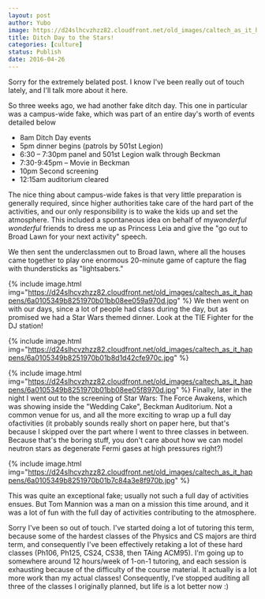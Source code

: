 ```yaml
---
layout: post
author: Yubo
image: https://d24slhcvzhzz82.cloudfront.net/old_images/caltech_as_it_happens/6a0105349b8251970b01b7c84a3a3f970b.jpg
title: Ditch Day to the Stars! 
categories: [culture]
status: Publish
date: 2016-04-26
---
```


Sorry for the extremely belated post. I know I've been really out of touch lately, and I'll talk more about it here.

So three weeks ago, we had another fake ditch day. This one in particular was a campus-wide fake, which was part of an entire day's worth of events detailed below

- 8am Ditch Day events
- 5pm dinner begins (patrols by 501st Legion)
- 6:30 – 7:30pm panel and 501st Legion walk through Beckman
- 7:30-9:45pm – Movie in Beckman
- 10pm Second screening
- 12:15am auditorium cleared

The nice thing about campus-wide fakes is that very little preparation is generally required, since higher authorities take care of the hard part of the activities, and our only responsibility is to wake the kids up and set the atmosphere. This included a spontaneous idea on behalf of my*wonderful wonderful* friends to dress me up as Princess Leia and give the "go out to Broad Lawn for your next activity" speech.

We then sent the underclassmen out to Broad lawn, where all the houses came together to play one enormous 20-minute game of capture the flag with thundersticks as "lightsabers."


{% include image.html img="https://d24slhcvzhzz82.cloudfront.net/old_images/caltech_as_it_happens/6a0105349b8251970b01bb08ee059a970d.jpg" %}
We then went on with our days, since a lot of people had class during the day, but as promised we had a Star Wars themed dinner. Look at the TIE Fighter for the DJ station!


{% include image.html img="https://d24slhcvzhzz82.cloudfront.net/old_images/caltech_as_it_happens/6a0105349b8251970b01b8d1d42cfe970c.jpg" %}

{% include image.html img="https://d24slhcvzhzz82.cloudfront.net/old_images/caltech_as_it_happens/6a0105349b8251970b01bb08ee05f8970d.jpg" %}
Finally, later in the night I went out to the screening of Star Wars: The Force Awakens, which was showing inside the "Wedding Cake", Beckman Auditorium. Not a common venue for us, and all the more exciting to wrap up a full day ofactivities (it probably sounds really short on paper here, but that's because I skipped over the part where I went to three classes in between. Because that's the boring stuff, you don't care about how we can model neutron stars as degenerate Fermi gases at high pressures right?)


{% include image.html img="https://d24slhcvzhzz82.cloudfront.net/old_images/caltech_as_it_happens/6a0105349b8251970b01b7c84a3e8f970b.jpg" %}

This was quite an exceptional fake; usually not such a full day of activities ensues. But Tom Mannion was a man on a mission this time around, and it was a lot of fun with the full day of activities contributing to the atmosphere.

Sorry I've been so out of touch. I've started doing a lot of tutoring this term, because some of the hardest classes of the Physics and CS majors are third term, and consequently I've been effectively retaking a lot of these hard classes (Ph106, Ph125, CS24, CS38, then TAing ACM95). I'm going up to somewhere around 12 hours/week of 1-on-1 tutoring, and each session is exhausting because of the difficulty of the course material. It actually is a lot more work than my actual classes! Consequently, I've stopped auditing all three of the classes I originally planned, but life is a lot better now :)
